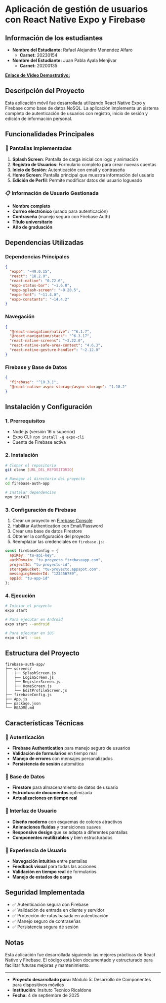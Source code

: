 # Aplicación de gestión de usuarios con React Native Expo y Firebase

## Información de los estudiantes

- **Nombre del Estudiante:** Rafael Alejandro Menendez Alfaro 
  - **Carnet:** 20230154
- **Nombre del Estudiante:** Juan Pabla Ayala Menjivar 
  - **Carnet:** 20200135
  
[**Enlace de Video Demostrativo:**](https://drive.google.com/file/d/1tN7PnJkFDuvHd5KNw8Ana2ao7wgFYtve/view?usp=sharing)

## Descripción del Proyecto

Esta aplicación móvil fue desarrollada utilizando React Native Expo y Firebase como base de datos NoSQL. La aplicación implementa un sistema completo de autenticación de usuarios con registro, inicio de sesión y edición de información personal.

## Funcionalidades Principales

### 🚀 Pantallas Implementadas

1. **Splash Screen**: Pantalla de carga inicial con logo y animación
2. **Registro de Usuarios**: Formulario completo para crear nuevas cuentas
3. **Inicio de Sesión**: Autenticación con email y contraseña
4. **Home Screen**: Pantalla principal que muestra información del usuario
5. **Edición de Perfil**: Permite modificar datos del usuario logueado

### 📋 Información de Usuario Gestionada

- **Nombre completo**
- **Correo electrónico** (usado para autenticación)
- **Contraseña** (manejo seguro con Firebase Auth)
- **Título universitario**
- **Año de graduación**

## Dependencias Utilizadas

### Dependencias Principales

```json
{
  "expo": "~49.0.15",
  "react": "18.2.0",
  "react-native": "0.72.6",
  "expo-status-bar": "~1.6.0",
  "expo-splash-screen": "~0.20.5",
  "expo-font": "~11.4.0",
  "expo-constants": "~14.4.2"
}
```

### Navegación

```json
{
  "@react-navigation/native": "^6.1.7",
  "@react-navigation/stack": "^6.3.17",
  "react-native-screens": "~3.22.0",
  "react-native-safe-area-context": "4.6.3",
  "react-native-gesture-handler": "~2.12.0"
}
```

### Firebase y Base de Datos

```json
{
  "firebase": "^10.3.1",
  "@react-native-async-storage/async-storage": "1.18.2"
}
```

## Instalación y Configuración

### 1. Prerrequisitos

- Node.js (versión 16 o superior)
- Expo CLI: `npm install -g expo-cli`
- Cuenta de Firebase activa

### 2. Instalación

```bash
# Clonar el repositorio
git clone [URL_DEL_REPOSITORIO]

# Navegar al directorio del proyecto
cd firebase-auth-app

# Instalar dependencias
npm install
```

### 3. Configuración de Firebase

1. Crear un proyecto en [Firebase Console](https://console.firebase.google.com/)
2. Habilitar Authentication con Email/Password
3. Crear una base de datos Firestore
4. Obtener la configuración del proyecto
5. Reemplazar las credenciales en `firebase.js`:

```javascript
const firebaseConfig = {
  apiKey: "tu-api-key",
  authDomain: "tu-proyecto.firebaseapp.com",
  projectId: "tu-proyecto-id",
  storageBucket: "tu-proyecto.appspot.com",
  messagingSenderId: "123456789",
  appId: "tu-app-id"
};
```

### 4. Ejecución

```bash
# Iniciar el proyecto
expo start

# Para ejecutar en Android
expo start --android

# Para ejecutar en iOS
expo start --ios
```

## Estructura del Proyecto

```
firebase-auth-app/
├── screens/
│   ├── SplashScreen.js
│   ├── LoginScreen.js
│   ├── RegisterScreen.js
│   ├── HomeScreen.js
│   └── EditProfileScreen.js
├── firebaseConfig.js
├── App.js
├── package.json
└── README.md
```

## Características Técnicas

### 🔐 Autenticación
- **Firebase Authentication** para manejo seguro de usuarios
- **Validación de formularios** en tiempo real
- **Manejo de errores** con mensajes personalizados
- **Persistencia de sesión** automática

### 💾 Base de Datos
- **Firestore** para almacenamiento de datos de usuario
- **Estructura de documentos** optimizada
- **Actualizaciones en tiempo real**

### 🎨 Interfaz de Usuario
- **Diseño moderno** con esquemas de colores atractivos
- **Animaciones fluidas** y transiciones suaves
- **Responsive design** que se adapta a diferentes pantallas
- **Componentes reutilizables** y bien estructurados

### 📱 Experiencia de Usuario
- **Navegación intuitiva** entre pantallas
- **Feedback visual** para todas las acciones
- **Validación en tiempo real** de formularios
- **Manejo de estados de carga**

## Seguridad Implementada

- ✅ Autenticación segura con Firebase
- ✅ Validación de entrada en cliente y servidor
- ✅ Protección de rutas basada en autenticación
- ✅ Manejo seguro de contraseñas
- ✅ Persistencia segura de sesión


## Notas

Esta aplicación fue desarrollada siguiendo las mejores prácticas de React Native y Firebase. El código está bien documentado y estructurado para facilitar futuras mejoras y mantenimiento.



---

- **Proyecto desarrollado para:** Módulo 5: Desarrollo de Componentes para dispositivos móviles
- **Institución:** Insituto Tecnico Ricaldone  
- **Fecha:** 4 de septiembre de 2025
